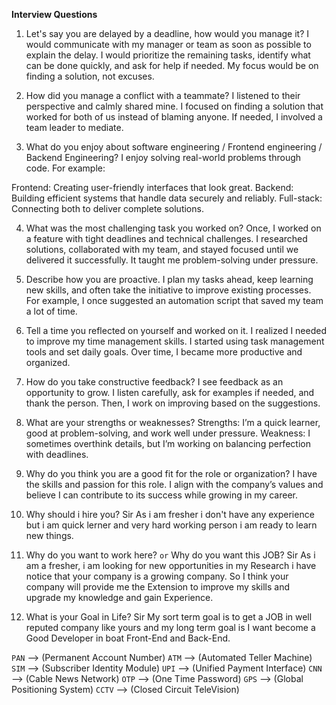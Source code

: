 **Interview Questions**

1. Let's say you are delayed by a deadline, how would you manage it?
I would communicate with my manager or team as soon as possible to explain the delay. I would prioritize the remaining tasks, identify what can be done quickly, and ask for help if needed. My focus would be on finding a solution, not excuses.

2. How did you manage a conflict with a teammate?
I listened to their perspective and calmly shared mine. I focused on finding a solution that worked for both of us instead of blaming anyone. If needed, I involved a team leader to mediate.

3. What do you enjoy about software engineering / Frontend engineering / Backend Engineering?
I enjoy solving real-world problems through code. For example:

Frontend: Creating user-friendly interfaces that look great.
Backend: Building efficient systems that handle data securely and reliably.
Full-stack: Connecting both to deliver complete solutions.

4. What was the most challenging task you worked on?
Once, I worked on a feature with tight deadlines and technical challenges. I researched solutions, collaborated with my team, and stayed focused until we delivered it successfully. It taught me problem-solving under pressure.

5. Describe how you are proactive.
I plan my tasks ahead, keep learning new skills, and often take the initiative to improve existing processes. For example, I once suggested an automation script that saved my team a lot of time.

6. Tell a time you reflected on yourself and worked on it.
I realized I needed to improve my time management skills. I started using task management tools and set daily goals. Over time, I became more productive and organized.

7. How do you take constructive feedback?
I see feedback as an opportunity to grow. I listen carefully, ask for examples if needed, and thank the person. Then, I work on improving based on the suggestions.

8. What are your strengths or weaknesses?
Strengths: I’m a quick learner, good at problem-solving, and work well under pressure.
Weakness: I sometimes overthink details, but I’m working on balancing perfection with deadlines.

9. Why do you think you are a good fit for the role or organization?
I have the skills and passion for this role. I align with the company’s values and believe I can contribute to its success while growing in my career.

10. Why should i hire you?
    Sir As i am fresher i don't have any experience but i am quick lerner and very hard working person i am ready to learn new things.

11. Why do you want to work here? `or` Why do you want this JOB?
    Sir As i am a fresher, i am looking for new opportunities in my Research i have notice that your company is a growing company. So I think your company will provide me the Extension to improve my skills and upgrade my knowledge and gain Experience.

12. What is your Goal in Life?
    Sir My sort term goal is to get a JOB in well reputed company like yours and my long term goal is I want become a Good Developer in boat Front-End and Back-End.    


`PAN` --> (Permanent Account Number)
`ATM` --> (Automated Teller Machine)
`SIM` --> (Subscriber Identity Module)
`UPI` --> (Unified Payment Interface)
`CNN` --> (Cable News Network)
`OTP` --> (One Time Password)
`GPS` --> (Global Positioning System)
`CCTV` --> (Closed Circuit TeleVision)


